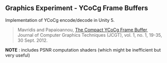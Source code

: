 ## Graphics Experiment - YCoCg Frame Buffers

Implementation of YCoCg encode/decode in Unity 5.

> Mavridis and Papaioannou,
> [The Compact YCoCg Frame Buffer](http://jcgt.org/published/0001/01/02/),
> Journal of Computer Graphics Techniques (JCGT),
> vol. 1, no. 1, 19-35, 30 Sept. 2012. 

**NOTE** : includes PSNR computation shaders (which might be inefficient but very useful)
